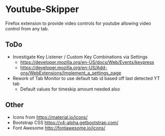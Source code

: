 # Youtube-Skipper

Firefox extension to  provide video controls for youtube allowing video control from any tab.


## ToDo

- Investigate Key Listener / Custom Key Combinations via Settings
    - https://developer.mozilla.org/en-US/docs/Web/Events/keypress
    - https://developer.mozilla.org/en-US/Add-ons/WebExtensions/Implement_a_settings_page
- Rework of Tab Monitor to use default tab id based off last detected YT tab
    - Default values for timeskip amount needed also


## Other

- Icons from https://material.io/icons/
- Bootstrap CSS https://v4-alpha.getbootstrap.com/
- Font Awesome http://fontawesome.io/icons/

